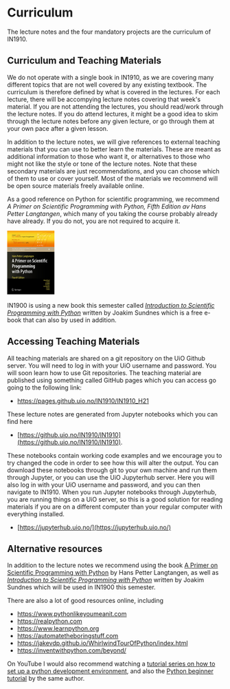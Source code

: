 # Curriculum

The lecture notes and the four mandatory projects are the curriculum of IN1910. 

## Curriculum and Teaching Materials

We do not operate with a single book in IN1910, as we are covering many different topics that are not well covered by any existing textbook. The curriculum is therefore defined by what is covered in the lectures. For each lecture, there will be accompying lecture notes covering that week's material. If you are not attending the lectures, you should read/work through the lecture notes. If you do attend lectures, it might be a good idea to skim through the lecture notes before any given lecture, or go through them at your own pace after a given lesson.

In addition to the lecture notes, we will give references to external teaching materials that you can use to better learn the materials. These are meant as additional information to those who want it, or alternatives to those who might not like the style or tone of the lecture notes. Note that these secondary materials are just recommendations, and you can choose which of them to use or cover yourself. Most of the materials we recommend will be open source materials freely available online.

As a good reference on Python for scientific programming, we recommend *A Primer on Scientific Programming with Python, Fifth Edition av Hans Petter Langtangen*, which many of you taking the course probably already have already. If you do not, you are not required to acquire it.

<img src="fig/langtangen.jpg" width=110>

IN1900 is using a new book this semester called [*Introduction to Scientific Programming with Python*](https://link.springer.com/book/10.1007%2F978-3-030-50356-7) written by Joakim Sundnes which is a free e-book that can also by used in addition.

## Accessing Teaching Materials

All teaching materials are shared on a git repository on the UiO Github server. You will need to log in with your UiO username and password. You will soon learn how to use Git repositories.
The teaching material are published using something called GitHub pages which you can access go going to the following link:

* https://pages.github.uio.no/IN1910/IN1910_H21

These lecture notes are generated from Jupyter notebooks which you can find here

* [https://github.uio.no/IN1910/IN1910](https://github.uio.no/IN1910/IN1910). 

These notebooks contain working code examples and we encourage you to try changed the code in order to see how this will alter the output. You can download these notebooks through git to your own machine and run them through Jupyter, or you can use the UiO Jupyterhub server. Here you will also log in with your UiO username and password, and you can then navigate to IN1910. When you run Jupyter notebooks through Jupyterhub, you are running things on a UiO server, so this is a good solution for reading materials if you are on a different computer than your regular computer with everything installed.
* [https://jupyterhub.uio.no/](https://jupyterhub.uio.no/)

## Alternative resources

In addition to the lecture notes we recommend using the book [A Primer on Scientific Programming with Python](https://hplgit.github.io/primer.html/doc/pub/half/book.pdf) by Hans Petter Langtangen, as well as [_Introduction to Scientific Programming with Python_](https://link.springer.com/book/10.1007%2F978-3-030-50356-7) written by Joakim Sundnes which will be used in IN1900 this semester.

There are also a lot of good resources online, including

- <https://www.pythonlikeyoumeanit.com>
- <https://realpython.com>
- <https://www.learnpython.org>
- <https://automatetheboringstuff.com>
- <https://jakevdp.github.io/WhirlwindTourOfPython/index.html>
- <https://inventwithpython.com/beyond/>

On YouTube I would also recommend watching a [tutorial series on how to set up a python development environment](https://www.youtube.com/playlist?list=PL-osiE80TeTt66h8cVpmbayBKlMTuS55y), and also the [Python beginner tutorial](https://www.youtube.com/playlist?list=PL-osiE80TeTskrapNbzXhwoFUiLCjGgY7) by the same author.
